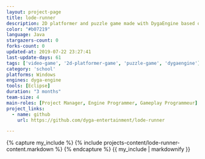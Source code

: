 ```yaml
---
layout: project-page
title: lode-runner
description: 2D platformer and puzzle game made with DygaEngine based on the original "Lode Runner"
color: "#b07219"
language: Java
stargazers-count: 0
forks-count: 0
updated-at: 2019-07-22 23:27:41
last-update-days: 61
tags: ['video-game', '2d-platformer-game', 'puzzle-game', 'dygaengine']
category: 'school'
platforms: Windows
engines: dyga-engine
tools: [Eclipse]
duration: "3 months"
team-size: 4
main-roles: [Project Manager, Engine Programmer, Gameplay Programmeur]
project_links:
  - name: github
    url: https://github.com/dyga-entertainment/lode-runner

---
```

<!---
Gregoire Boiron <gregoire.boiron@gmail.com>
Copyright (c) 2018-2019 Gregoire Boiron  All Rights Reserved.
--->

{% capture my_include %}
{% include projects-content/lode-runner-content.markdown %}
{% endcapture %}
{{ my_include | markdownify }}
